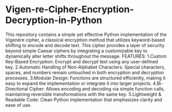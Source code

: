# Vigen-re-Cipher-Encryption-Decryption-in-Python
This repository contains a simple yet effective Python implementation of the Vigenère cipher, a classical encryption method that utilizes keyword-based shifting to encode and decode text. This cipher provides a layer of security beyond simple Caesar ciphers by integrating a customizable key to dynamically alter letter shifts throughout the message.
FEATURES:
1.Custom Key-Based Encryption: Encrypt and decrypt text using any user-defined key.
2.Automatic Handling of Non-Alphabet Characters: Special characters, spaces, and numbers remain untouched in both encryption and decryption processes.
3.Modular Design: Functions are structured efficiently, making it easy to expand the implementation or integrate it into larger projects. 
4.Bi-Directional Cipher: Allows encoding and decoding via simple function calls, maintaining reversible transformations with the same key. 
5.Lightweight & Readable Code: Clean Python implementation that emphasizes clarity and ease of use.
